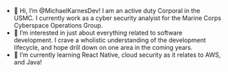 - 👋 Hi, I’m @MichaelKarnesDev! I am an active duty Corporal in the USMC. I currently work as a cyber security analyist for the Marine Corps Cyberspace Operations Group.
- 👀 I’m interested in just about everything related to software development. I crave a wholistic understanding of the development lifecycle, and hope drill down on one area in the coming years.
- 🌱 I’m currently learning React Native, cloud security as it relates to AWS, and Java!

